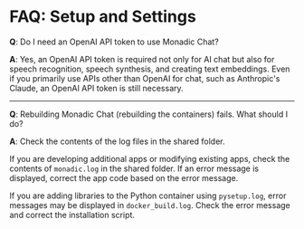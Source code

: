 # FAQ: Setup and Settings

**Q**: Do I need an OpenAI API token to use Monadic Chat?

**A**: Yes, an OpenAI API token is required not only for AI chat but also for speech recognition, speech synthesis, and creating text embeddings. Even if you primarily use APIs other than OpenAI for chat, such as Anthropic's Claude, an OpenAI API token is still necessary.

---

**Q**: Rebuilding Monadic Chat (rebuilding the containers) fails. What should I do?

**A**: Check the contents of the log files in the shared folder.

If you are developing additional apps or modifying existing apps, check the contents of `monadic.log` in the shared folder. If an error message is displayed, correct the app code based on the error message.

If you are adding libraries to the Python container using `pysetup.log`, error messages may be displayed in `docker_build.log`. Check the error message and correct the installation script.
